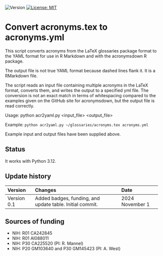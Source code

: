 ![Version](https://img.shields.io/static/v1?label=acronymstex2yaml=0.1&color=brightcolor)
[![License: MIT](https://img.shields.io/badge/License-MIT-blue.svg)](https://opensource.org/licenses/MIT)


# Convert acronyms.tex to acronyms.yml

This script converts acronyms from the LaTeX glossaries package format to the YAML 
format for use in R Markdown and with the acronymsdown R package.

The output file is not true YAML format because dashed lines flank it.
It is a RMarkdown file.

The script reads an input file containing multiple acronyms in the LaTeX format, 
converts them, and writes the output to a specified yml file.
The conversion is not an exact match in terms of whitespacing compared to the 
examples given on the GitHub site for acronymsdown, but the output file is 
read correctly.

Usage:
    python acr2yaml.py <input_file> <output_file>


Example: 
   `python acr2yaml.py ~/glossaries/acronyms.tex acronyms.yml`

Example input and output files have been supplied above.

## Status

It works with Python 3.12.


## Update history

|Version      | Changes                                                                                                                                  | Date                 |
|:------------|:------------------------------------------------------------------------------------------------------------------------------------------|:---------------------|
| Version 0.1 |   Added badges, funding, and update table.  Initial commit.                                                                              | 2024 November 1      |

## Sources of funding

- NIH: R01 CA242845
- NIH: R01 AI088011
- NIH: P30 CA225520 (PI: R. Mannel)
- NIH: P20 GM103640 and P30 GM145423 (PI: A. West)
